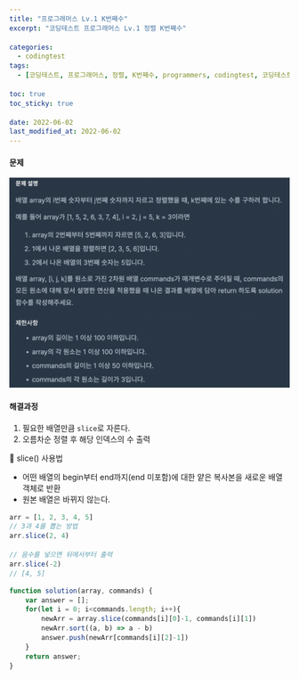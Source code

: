 ```yaml
---
title: "프로그래머스 Lv.1 K번째수"
excerpt: "코딩테스트 프로그래머스 Lv.1 정렬 K번째수"

categories:
  - codingtest
tags:
  - [코딩테스트, 프로그래머스, 정렬, K번째수, programmers, codingtest, 코딩테스트 연습]

toc: true
toc_sticky: true
 
date: 2022-06-02
last_modified_at: 2022-06-02
---
```


#### 문제
![11](/assets/images/11.png)

#### 해결과정
1. 필요한 배열만큼 `slice`로 자른다.
2. 오름차순 정렬 후 해당 인덱스의 수 출력


:pushpin: slice() 사용법
* 어떤 배열의 begin부터 end까지(end 미포함)에 대한 얕은 복사본을 새로운 배열 객체로 반환
* 원본 배열은 바뀌지 않는다.

```javascript
arr = [1, 2, 3, 4, 5]
// 3과 4를 뽑는 방법
arr.slice(2, 4)

// 음수를 넣으면 뒤에서부터 출력
arr.slice(-2)
// [4, 5]
```

```javascript
function solution(array, commands) {
    var answer = [];
    for(let i = 0; i<commands.length; i++){
        newArr = array.slice(commands[i][0]-1, commands[i][1])
        newArr.sort((a, b) => a - b)
        answer.push(newArr[commands[i][2]-1])
    }
    return answer;
}
```

